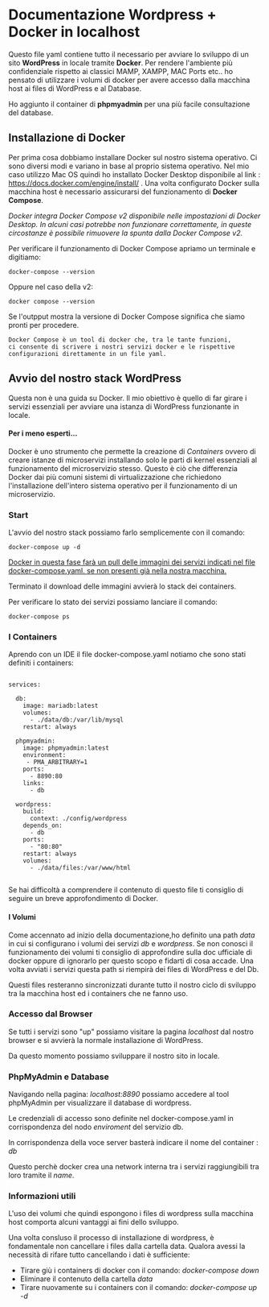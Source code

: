 # Documentazione Wordpress + Docker in localhost

Questo file yaml contiene tutto il necessario per avviare lo sviluppo di un sito <b>WordPress</b> in locale tramite <b>Docker</b>. Per rendere l'ambiente più  confidenziale rispetto ai classici MAMP, XAMPP, MAC Ports etc.. ho pensato di utilizzare i volumi di docker per avere accesso dalla macchina host ai files di WordPress e al Database. 

Ho aggiunto il container di <b>phpmyadmin</b> per una più facile consultazione del database.

## Installazione di Docker

Per prima cosa dobbiamo installare Docker sul nostro sistema operativo. 
Ci sono diversi modi e variano in base al proprio sistema operativo. Nel mio caso utilizzo Mac OS quindi ho installato Docker Desktop disponibile al link : https://docs.docker.com/engine/install/ . Una volta configurato Docker sulla macchina host è necessario assicurarsi del funzionamento di <b>Docker Compose</b>.

<em>Docker integra Docker Compose v2 disponibile nelle impostazioni di Docker Desktop. In alcuni casi potrebbe non funzionare correttamente, in queste circostanze è possibile rimuovere la spunta dalla Docker Compose v2.</em>

Per verificare il funzionamento di Docker Compose apriamo un terminale e digitiamo:

<pre><code>docker-compose --version</code></pre>

Oppure nel caso della v2:

<pre><code>docker compose --version</code></pre>

Se l'outpput mostra la versione di Docker Compose significa che siamo pronti per procedere. 

<code>Docker Compose è un tool di docker che, tra le tante funzioni, ci consente di scrivere i nostri servizi docker e le rispettive configurazioni direttamente in un file yaml.</code>

## Avvio del nostro stack WordPress

Questa non è una guida su Docker. Il mio obiettivo è quello di far girare i servizi essenziali per avviare una istanza di WordPress funzionante in locale. 

#### Per i meno esperti...
Docker è uno strumento che permette la creazione di <em>Containers</em> ovvero di creare istanze di microservizi installando solo le parti di kernel essenziali al funzionamento del microservizio stesso. Questo è ciò che differenzia Docker dai più comuni sistemi di virtualizzazione che richiedono l'installazione dell'intero sistema operativo per il funzionamento di un microservizio. 

### Start

L'avvio del nostro stack possiamo farlo semplicemente con il comando: 

<pre><code>docker-compose up -d</code></pre>

<u>Docker in questa fase farà un pull delle immagini dei servizi indicati nel file docker-compose.yaml. se non presenti già nella nostra macchina. </u>

Terminato il download delle immagini avvierà lo stack dei containers. 

Per verificare lo stato dei servizi possiamo lanciare il comando: 
<pre><code>docker-compose ps</code></pre>

### I Containers

Aprendo con un IDE il file docker-compose.yaml notiamo che sono stati definiti i containers: 

<pre><code>
services:

  db:
    image: mariadb:latest
    volumes:
      - ./data/db:/var/lib/mysql
    restart: always
    
  phpmyadmin:
    image: phpmyadmin:latest
    environment:
     - PMA_ARBITRARY=1
    ports:
      - 8890:80
    links:
      - db

  wordpress:
    build:
      context: ./config/wordpress
    depends_on:
      - db
    ports:
      - "80:80"
    restart: always
    volumes:
      - ./data/files:/var/www/html

</code></pre>

Se hai difficoltà a comprendere il contenuto di questo file ti consiglio di seguire un breve approfondimento di Docker.

#### I Volumi

Come accennato ad inizio della documentazione,ho definito una path <em>data</em> in cui si configurano i volumi dei servizi <em>db</em> e <em>wordpress</em>. 
Se non conosci il funzionamento dei volumi ti consiglio di approfondire sulla doc ufficiale di docker oppure di ignorarlo per questo scopo e fidarti di cosa accade. 
Una volta avviati i servizi questa path si riempirà dei files di WordPress e del Db. 

Questi files resteranno sincronizzati durante tutto il nostro ciclo di sviluppo tra la macchina host ed i containers che ne fanno uso.

### Accesso dal Browser

Se tutti i servizi sono "up" possiamo visitare la pagina <em>localhost</em> dal nostro browser e si avvierà la normale installazione di WordPress.

Da questo momento possiamo sviluppare il nostro sito in locale.

### PhpMyAdmin e Database

Navigando nella pagina: <em>localhost:8890</em> possiamo accedere al tool phpMyAdmin per visualizzare il database di wordpress. 

Le credenziali di accesso sono definite nel docker-compose.yaml in corrispondenza del nodo <em>enviroment</em> del servizio db.

In corrispondenza della voce server basterà indicare il nome del container : <em>db</em>

Questo perchè docker crea una network interna tra i servizi raggiungibili tra loro tramite il <em>name</em>.

### Informazioni utili

L'uso dei volumi che quindi espongono i files di wordpress sulla macchina host comporta alcuni vantaggi ai fini dello sviluppo. 

Una volta consluso il processo di installazione di wordpress, è fondamentale non cancellare i files dalla cartella data. Qualora avessi la necessità di rifare tutto cancellando i dati è sufficiente:

<ul>
<li>Tirare giù i containers di docker con il comando: <em>docker-compose down</em></li>
<li>Eliminare il contenuto della cartella <em>data</em></li>
<li>Tirare nuovamente su i containers con il comando: <em>docker-compose up -d</em></li>
</ul>




